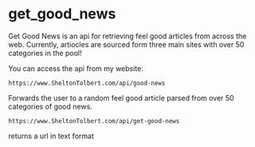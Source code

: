 # get_good_news

Get Good News is an api for retrieving feel good articles from across the web. Currently, artiocles are sourced form three main sites with over 50 categories in the pool!

You can access the api from my website:
```
https://www.SheltonTolbert.com/api/good-news
```
Forwards the user to a random feel good article parsed from over 50 categories of good news. 

```
https://www.SheltonTolbert.com/api/get-good-news
```
returns a url in text format
